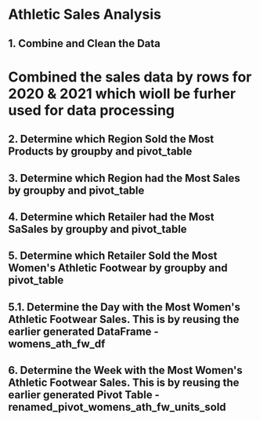 # Athletic Sales Analysis
## 1. Combine and Clean the Data
# Combined the sales data by rows for 2020 & 2021 which wioll be furher used for data processing

## 2. Determine which Region Sold the Most Products by groupby and pivot_table

## 3. Determine which Region had the Most Sales by groupby and pivot_table

## 4. Determine which Retailer had the Most SaSales by groupby and pivot_table

## 5. Determine which Retailer Sold the Most Women's Athletic Footwear by groupby and pivot_table

## 5.1. Determine the Day with the Most Women's Athletic Footwear Sales. This is by reusing the earlier generated DataFrame - womens_ath_fw_df

## 6.  Determine the Week with the Most Women's Athletic Footwear Sales. This is by reusing the earlier generated Pivot Table - renamed_pivot_womens_ath_fw_units_sold
